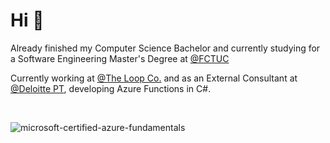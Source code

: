 # Hi 👋

Already finished my Computer Science Bachelor and currently studying for a Software Engineering Master's Degree at [@FCTUC](https://www.uc.pt/fctuc)

Currently working at [@The Loop Co.](https://www.theloop.pt/) and as an External Consultant at [@Deloitte PT](https://www2.deloitte.com/pt/pt.html), developing Azure Functions in C#.

<br>

![microsoft-certified-azure-fundamentals](https://user-images.githubusercontent.com/69111007/176930959-935464c6-b22f-4c44-bc2a-5b1cddfb3fdb.png)
